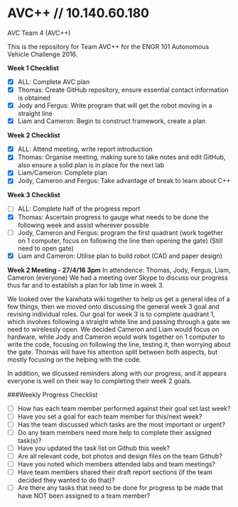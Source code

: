 # AVC++ // 10.140.60.180
AVC Team 4 (AVC++)

This is the repository for Team AVC++ for the ENGR 101 Autonomous Vehicle Challenge 2016.

**Week 1 Checklist**
- [x] ALL: Complete AVC plan
- [x] Thomas: Create GitHub repository, ensure essential contact information is obtained
- [x] Jody and Fergus: Write program that will get the robot moving in a straight line
- [x] Liam and Cameron: Begin to construct framework, create a plan

**Week 2 Checklist**
- [x] ALL: Attend meeting, write report introduction
- [x] Thomas: Organise meeting, making sure to take notes and edit GitHub, also ensure a solid plan is in place for the next lab
- [x] Liam/Cameron: Complete plan
- [x] Jody, Cameron and Fergus: Take advantage of break to learn about C++

**Week 3 Checklist**
- [ ] ALL: Complete half of the progress report
- [x] Thomas: Ascertain progress to gauge what needs to be done the following week and assist wherever possible
- [ ] Jody, Cameron and Fergus: program the first quadrant (work together on 1 computer, focus on following the line then opening the gate) (Still need to open gate)
- [x] Liam and Cameron: Utilise plan to build robot (CAD and paper design)

**Week 2 Meeting - 27/4/16 3pm**
In attendence: Thomas, Jody, Fergus, Liam, Cameron (everyone)
We had a meeting over Skype to discuss our progress thus far and to establish a plan for lab time in week 3.

We looked over the kaiwhata wiki together to help us get a general idea of a few things, then we moved onto discussing the general week 3 goal and revising individual roles. Our goal for week 3 is to complete quadrant 1, which involves following a straight white line and passing through a gate we need to wirelessly open. We decided Cameron and Liam would focus on hardware, while Jody and Cameron would work together on 1 computer to write the code, focusing on following the line, testing it, then worrying about the gate. Thomas will have his attention split between both aspects, but mostly focusing on the helping with the code.

In addition, we dicussed reminders along with our progress, and it appears everyone is well on their way to completing their week 2 goals.

###Weekly Progress Checklist
- [ ] How has each team member performed against their goal set last week?
- [ ] Have you set a goal for each team member for this/next week?
- [ ] Has the team discussed which tasks are the most important or urgent?
- [ ] Do any team members need more help to complete their assigned task(s)?
- [ ] Have you updated the task list on Github this week?
- [ ] Are all relevant code, bot photos and design files on the team Github?
- [ ] Have you noted which members attended labs and team meetings?
- [ ] Have team members shared their draft report sections (if the team decided they wanted to do that)?
- [ ] Are there any tasks that need to be done for progress tp be made that have NOT been assigned to a team member?
